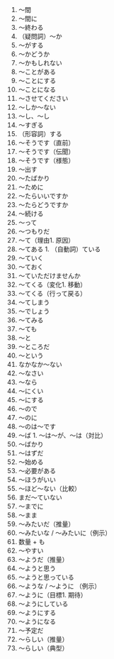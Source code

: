 1. 〜間
1. 〜間に
1. 〜終わる
1. （疑問詞）〜か
1. 〜がする
1. 〜かどうか
1. 〜かもしれない
1. 〜ことがある
1. 〜ことにする
1. 〜ことになる
1. 〜させてください
1. 〜しか〜ない
1. 〜し、〜し
1. 〜すぎる
1. （形容詞）する
1. 〜そうです（直前）
1. 〜そうです（伝聞）
1. 〜そうです（様態）
1. 〜出す
1. 〜たばかり
1. 〜ために
1. 〜たらいいですか
1. 〜たらどうですか
1. 〜続ける
1. 〜って
1. 〜つもりだ
1. 〜て（理由1. 原因）
1. 〜てある 1. （自動詞）ている
1. 〜ていく
1. 〜ておく
1. 〜ていただけませんか
1. 〜てくる（変化1. 移動）
1. 〜てくる（行って戻る）
1. 〜てしまう
1. 〜でしょう
1. 〜てみる
1. 〜ても
1. 〜と
1. 〜ところだ
1. 〜という
1. なかなか〜ない
1. 〜なさい
1. 〜なら
1. 〜にくい
1. 〜にする
1. 〜ので
1. 〜のに
1. 〜のは〜です
1. 〜ば 1. 〜は〜が、〜は（対比）
1. 〜ばかり
1. 〜はずだ
1. 〜始める
1. 〜必要がある
1. 〜ほうがいい
1. 〜ほど〜ない（比較）
1. まだ〜ていない
1. 〜までに
1. 〜まま
1. 〜みたいだ（推量）
1. 〜みたいな / 〜みたいに（例示）
1.  数量 + も
1. 〜やすい
1. 〜ようだ（推量）
1. 〜ようと思う
1. 〜ようと思っている
1. 〜ような / 〜ように （例示）
1. 〜ように（目標1. 期待）
1. 〜ようにしている
1. 〜ようにする
1. 〜ようになる
1. 〜予定だ
1. 〜らしい（推量）
1. 〜らしい（典型）
